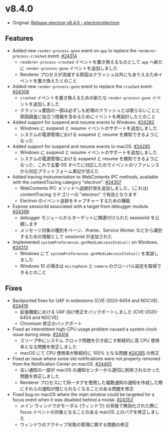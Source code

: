 # v8.4.0

- Original: [Release electron v8.4.0 - electron/electron](https://github.com/electron/electron/releases/tag/v8.4.0)

## Features

- Added new `render-process-gone` event on `app` to replace the `renderer-process-crashed` event. [#24314](https://github.com/electron/electron/pull/24314)
  - `renderer-process-crashed` イベントを置き換えるものとして `app` へ新たに `render-process-gone` イベントを追加しました
  - Renderer プロセスが消滅する原因はクラッシュ以外にもありえるためイベントを置き換えたとのこと
- Added new `render-process-gone` event to replace the `crashed` event. [#24308](https://github.com/electron/electron/pull/24308)
  - `crashed` イベントを置き換えるための新たな `render-process-gone` イベントを追加しました
  - クラッシュ要因の一部は必ずしも処理のクラッシュとは限らないことと原因調査に役立つ情報を含めるためにイベントを再設計したとのこと
- Added support for suspend and resume events to Windows. [#24282](https://github.com/electron/electron/pull/24282)
  - Windows に suspend と resume イベントのサポートを追加しました
  - システムの電源管理における suspend と resume を検知できるようになった
- Added support for suspend and resume events to macOS. [#24295](https://github.com/electron/electron/pull/24295)
  - Windows に suspend と resume イベントのサポートを追加しました
  - システムの電源管理における suspend と resume を検知できるようになった、これで主要 OS すべてに対応したのでイベントのリファレンスから対応プラットフォーム表記が消えた
- Added tracing instrumentation to WebContents IPC methods, available with the contentTracing category "electron". [#24307](https://github.com/electron/electron/pull/24307)
  - WebContents IPC メソッドへ追跡計測を追加しました、(これは) contentTracing カテゴリーの "electron" で有効となります
  - Electron のイベント追跡をキャプチャーするための機能
- Expose sessionId associated with a target from debugger module. [#24399](https://github.com/electron/electron/pull/24399)
  - debugger モジュールからターゲットに関連付けられた sessionId を公開します
  - メッセージ対象の種別をページ、iframe、Service Worker などから識別するための情報として sessionId が追加された
- Implemented `systemPreferences.getMediaAccessStatus()` on Windows. [#24313](https://github.com/electron/electron/pull/24313)
  - Windows にて `systemPreferences.getMediaAccessStatus()` を実装しました
  - Windows 10 の場合は `microphone` と `camera` のグローバル設定を取得できるとのこと

## Fixes

- Backported fixes for UAF in extensions (CVE-2020-6454 and NOCVE). [#24419](https://github.com/electron/electron/pull/24419)
  - 拡張機能における UAF 向け修正をバックポートしました (CVE-2020-6454 and NOCVE)
  - Chromium 修正のバックポート
- Fixed an intermittent high-CPU usage problem caused a system clock issue during sleep. [#24414](https://github.com/electron/electron/pull/24414)
  - スリープ中にシステム クロック問題を引き起こす断続的に高 CPU 使用率となる問題を修正しました
  - macOS にて CPU 使用率が断続的に 100% となる問題 [#24385](https://github.com/electron/electron/issues/24385) の修正
- Fixed an issue where some old notifications were not properly removed from the Notification Center on macOS. [#24405](https://github.com/electron/electron/pull/24405)
  - 古い通知の一部が macOS の通知センターから適切に削除されなかった問題を修正しました
  - Renderer プロセスにて同一タグを使用した複数通知の通知を作成した際にそれらの通知が閉じられなくなることのある問題を修正
- Fixed bug on macOS where the main window could be targeted for a focus event when it was disabled behind a modal. [#24353](https://github.com/electron/electron/pull/24353)
  - メイン ウィンドウがモーダル (ウィンドウ) の背後で無効化された際に focus イベントの対象となることのある macOS 上のバグを修正しました
  - ウィンドウのアクティブ状態の管理に関する問題の修正
